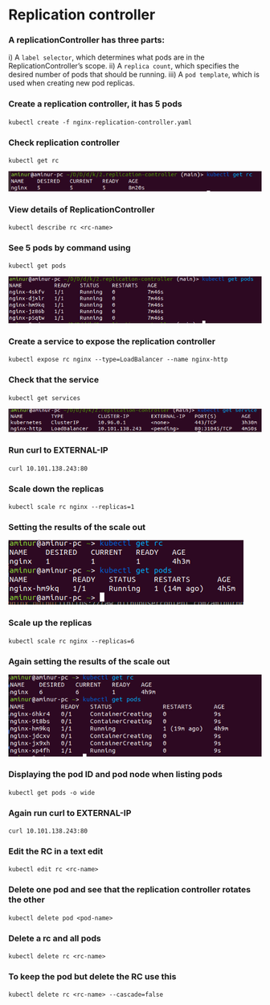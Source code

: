 # Replication controller

### A replicationController has three parts:
i) A `label selector`, which determines what pods are in the ReplicationController’s scope.
ii) A `replica count`, which specifies the desired number of pods that should be running.
iii) A `pod template`, which is used when creating new pod replicas.

### Create a replication controller, it has 5 pods
`kubectl create -f nginx-replication-controller.yaml`
### Check replication controller
`kubectl get rc`

![kubectl get rc output](https://raw.githubusercontent.com/aminurbd932/devops-notes/main/kubernates/3.replication-controller/images/rc-5-pods.png)

### View details of ReplicationController
`kubectl describe rc <rc-name>`

### See 5 pods by command using
`kubectl get pods`

![kubectl get pods output](https://raw.githubusercontent.com/aminurbd932/devops-notes/main/kubernates/3.replication-controller/images/pods-5.png)

### Create a service to expose the replication controller
`kubectl expose rc nginx --type=LoadBalancer --name nginx-http`
### Check that the service
`kubectl get services`

![kubectl expose rc nginx output](https://raw.githubusercontent.com/aminurbd932/devops-notes/main/kubernates/3.replication-controller/images/service-from-rc.png)

### Run curl to EXTERNAL-IP
`curl 10.101.138.243:80`
### Scale down the replicas
`kubectl scale rc nginx --replicas=1`
### Setting the results of the scale out

![replica scal down output](https://raw.githubusercontent.com/aminurbd932/devops-notes/main/kubernates/3.replication-controller/images/scale-down-replica.png)

### Scale up the replicas
`kubectl scale rc nginx --replicas=6`
### Again setting the results of the scale out

![replica scal up output](https://raw.githubusercontent.com/aminurbd932/devops-notes/main/kubernates/3.replication-controller/images/scale-up-replica.png)

### Displaying the pod ID and pod node when listing pods
`kubectl get pods -o wide`
### Again run curl to EXTERNAL-IP
`curl 10.101.138.243:80`
### Edit the RC in a text edit
`kubectl edit rc <rc-name>`
### Delete one pod and see that the replication controller rotates the other
`kubectl delete pod <pod-name>`
### Delete a rc and all pods
`kubectl delete rc <rc-name>`
### To keep the pod but delete the RC use this
`kubectl delete rc <rc-name> --cascade=false`